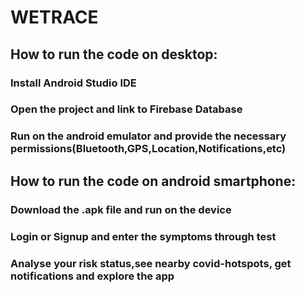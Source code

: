 # WETRACE
## How to run the code on desktop:
### Install Android Studio IDE 
### Open the project and link to Firebase Database 
### Run on the android emulator and provide the necessary permissions(Bluetooth,GPS,Location,Notifications,etc)
## How to run the code on android smartphone:
### Download the .apk file and run on the device
### Login or Signup and enter the symptoms through test
### Analyse your risk status,see nearby covid-hotspots, get notifications and explore the app
